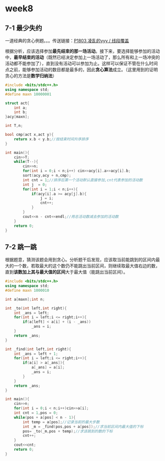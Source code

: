 # week8



## **7-1 最少失约**

一道经典的贪心例题。。。传送链接：[P1803 凌乱的yyy / 线段覆盖](https://www.luogu.com.cn/problem/P1803)

根据分析，应该选择参加**最先结束的那一场活动**。接下来，要选择能够参加的活动中，**最早结束的活动**（既然已经决定参加上一场活动了，那么所有和上一场冲突的活动都不能参加了），直到没有活动可以参加为止。这样可以保证不管在什么时间点之前，能够参加活动的数目都是最多的，因此**贪心算法**成立。（这里用到的证明贪心的方法是**数学归纳法**）

```c++
#include <bits/stdc++.h>
using namespace std;
#define maxn 10000001

struct act{
    int a;
    int b;
}acy[maxn];

int T,n;

bool cmp(act x,act y){
    return x.b < y.b;//按结束时间升序排序
}

int main(){
    cin>>T;
    while(T--){
        cin>>n;
        for(int i = 0;i < n;i++) cin>>acy[i].a>>acy[i].b;
        sort(acy,acy + n,cmp);
        int cnt = 1;//排序后第一个活动默认直接参加,cnt代表参加的活动数
        int j  = 0;
        for(int i = 1;i < n;i++){
            if(acy[i].a >= acy[j].b){
                j = i;
                cnt++;
            }
        }
        cout<<n - cnt<<endl;//用总活动数减去参加的活动数
    }
    return 0;
}
```



## **7-2 跳一跳**

根据题意，猜测该题会用到贪心。分析题干后发现，应该取当前能跳到的区间内最大的一个数，若取最大的这个数仍不能跳出当前区间，则继续取最大值右边的数，直到**该数加上其与最大值的区间**大于最大值（能跳出当前区间）。

```C++
#include <bits/stdc++.h>
using namespace std;
#define maxn 1000010

int a[maxn];int n;

int _to(int left,int right){
    int _ans = left;
    for(int i = left;i <= right;i++){
        if(a[left] < a[i] + (i - _ans))
            _ans = i;
    }
    return _ans;
}

int _find(int left,int right){
    int _ans = left + 1;
    for(int i = left;i <= right;i++){
        if(a[i] > a[_ans]){
            a[_ans] = a[i];
            _ans = i;
        }
    }
    return _ans;
}

int main(){
    cin>>n;
    for(int i = 0;i < n;i++)cin>>a[i];
    int cnt = 1,pos = 0;
    while(pos + a[pos] < n - 1){
        int temp = a[pos];//记录当前的最大步数
        int _m = _find(pos,pos + a[pos]);//求当前区间内最大值的下标
        pos= _to(_m,pos + temp);//求该跳到的数的下标
        cnt++;
    }
    cout<<cnt;
    return 0;
}
```
